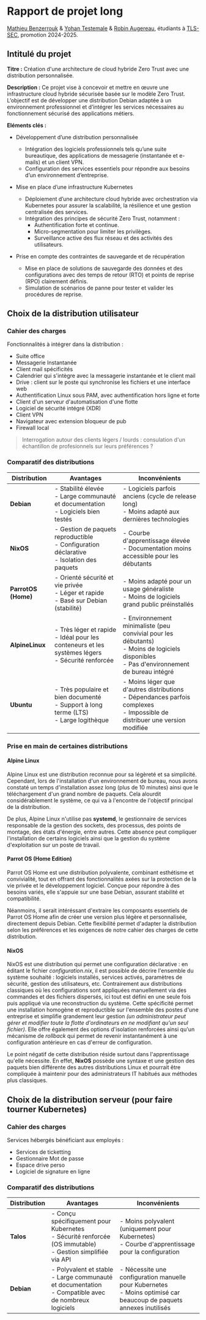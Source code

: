 # Rapport de projet long
[Mathieu Benzerrouk](https://www.linkedin.com/in/mathieu-benzerrouk/) &
[Yohan Testemale](https://www.linkedin.com/in/yohan-testemale/) &
[Robin Augereau](https://www.linkedin.com/in/robin-augereau/),
étudiants à [TLS-SEC](https://tls-sec.github.io/), promotion 2024-2025.

## Intitulé du projet
**Titre :** Création d'une architecture de cloud hybride Zero Trust avec une distribution personnalisée.

**Description :**
Ce projet vise à concevoir et mettre en œuvre une infrastructure cloud hybride sécurisée basée sur le modèle Zero Trust. L’objectif est de développer une distribution Debian adaptée à un environnement professionnel et d’intégrer les services nécessaires au fonctionnement sécurisé des applications métiers.

**Eléments clés :**

* Développement d’une distribution personnalisée
  * Intégration des logiciels professionnels tels qu’une suite bureautique, des applications de messagerie (instantanée et e-mails) et un client VPN.
  * Configuration des services essentiels pour répondre aux besoins d’un environnement d’entreprise.

* Mise en place d’une infrastructure Kubernetes
  * Déploiement d’une architecture cloud hybride avec orchestration via Kubernetes pour assurer la scalabilité, la résilience et une gestion centralisée des services.
  * Intégration des principes de sécurité Zero Trust, notamment :
    * Authentification forte et continue.
    * Micro-segmentation pour limiter les privilèges.
    * Surveillance active des flux réseau et des activités des utilisateurs.

* Prise en compte des contraintes de sauvegarde et de récupération
  * Mise en place de solutions de sauvegarde des données et des configurations avec des temps de retour (RTO) et points de reprise (RPO) clairement définis.
  * Simulation de scénarios de panne pour tester et valider les procédures de reprise.

## Choix de la distribution utilisateur

### Cahier des charges

Fonctionnalités à intégrer dans la distribution :
- Suite office
- Messagerie Instantanée
- Client mail spécificités
- Calendrier qui s'intègre avec la messagerie instantanée et le client mail
- Drive : client sur le poste qui synchronise les fichiers et une interface web
- Authentification Linux sous PAM, avec authentification hors ligne et forte
- Client d'un serveur d'automatisation d'une flotte
- Logiciel de sécurité intégré (XDR)
- Client VPN
- Navigateur avec extension bloqueur de pub
- Firewall local

> Interrogation autour des clients légers / lourds : consulation d'un échantillon de profesionnels sur leurs préférences ?


### Comparatif des distributions
| Distribution         | Avantages                                                                 | Inconvénients                                                                 |
|----------------------|---------------------------------------------------------------------------|-------------------------------------------------------------------------------|
| **Debian**           | - Stabilité élevée <br> - Large communauté et documentation <br> - Logiciels bien testés | - Logiciels parfois anciens (cycle de release long) <br> - Moins adapté aux dernières technologies |
| **NixOS**            | - Gestion de paquets reproductible <br> - Configuration déclarative <br> - Isolation des paquets | - Courbe d'apprentissage élevée <br> - Documentation moins accessible pour les débutants |
| **ParrotOS (Home)**  | - Orienté sécurité et vie privée <br> - Léger et rapide <br> - Basé sur Debian (stabilité) | - Moins adapté pour un usage généraliste <br> - Moins de logiciels grand public préinstallés |
| **AlpineLinux**      | - Très léger et rapide <br> - Idéal pour les conteneurs et les systèmes légers <br> - Sécurité renforcée | - Environnement minimaliste (peu convivial pour les débutants) <br> - Moins de logiciels disponibles <br> - Pas d'environnement de bureau intégré |
| **Ubuntu**           | - Très populaire et bien documenté <br> - Support à long terme (LTS) <br> - Large logithèque | - Moins léger que d'autres distributions <br> - Dépendances parfois complexes <br> - Impossible de distribuer une version modifiée |

### Prise en main de certaines distributions

#### **Alpine Linux**
Alpine Linux est une distribution reconnue pour sa légèreté et sa simplicité.
Cependant, lors de l'installation d'un environnement de bureau, nous avons constaté un temps d'installation assez long (plus de 10 minutes) ainsi que le téléchargement d'un grand nombre de paquets.
Cela alourdit considérablement le système, ce qui va à l'encontre de l'objectif principal de la distribution.

De plus, Alpine Linux n'utilise pas **systemd**, le gestionnaire de services responsable de la gestion des sockets, des processus, des points de montage, des états d'énergie, entre autres.
Cette absence peut compliquer l'installation de certains logiciels ainsi que la gestion du système d'exploitation sur un poste de travail.

#### **Parrot OS (Home Edition)**
Parrot OS Home est une distribution polyvalente, combinant esthétisme et convivialité, tout en offrant des fonctionnalités axées sur la protection de la vie privée et le développement logiciel.
Conçue pour répondre à des besoins variés, elle s'appuie sur une base Debian, assurant stabilité et compatibilité.

Néanmoins, il serait intéréssant d'extraire les composants essentiels de Parrot OS Home afin de créer une version plus légère et personnalisée, directement depuis Debian.
Cette flexibilité permet d'adapter la distribution selon les préférences et les exigences de notre cahier des charges de cette distribution.

#### **NixOS**
NixOS est une distribution qui permet une configuration déclarative : en éditant le fichier *configuration.nix*, il est possible de décrire l'ensemble du système souhaité : logiciels installés, services activés, paramètres de sécurité, gestion des utilisateurs, etc. Contrairement aux distributions classiques où les configurations sont appliquées manuellement via des commandes et des fichiers dispersés, ici tout est défini en une seule fois puis appliqué via une reconstruction du système. Cette spécificité permet une installation homogène et reproductible sur l'ensemble des postes d'une entreprise et simplifie grandement leur gestion *(un administrateur peut gérer et modifier toute la flotte d'ordinateurs en ne modifiant qu'un seul fichier)*. Elle offre également des options d'isolation renforcées ainsi qu'un mécanisme de *rollback* qui permet de revenir instantanément à une configuration antérieure en cas d'erreur de configuration.

Le point négatif de cette distribution réside surtout dans l'apprentissage qu'elle nécessite. En effet, **NixOS** possède une syntaxe et une gestion des paquets bien différente des autres distributions Linux et pourrait être compliquée à maintenir pour des administrateurs IT habitués aux méthodes plus classiques.

## Choix de la distribution serveur (pour faire tourner Kubernetes)

### Cahier des charges

Services hébergés bénéficiant aux employés :
- Services de ticketting
- Gestionnaire Mot de passe
- Espace drive perso
- Logiciel de signature en ligne

### Comparatif des distributions

| Distribution   | Avantages                                                                 | Inconvénients                                                                 |
|----------------|---------------------------------------------------------------------------|-------------------------------------------------------------------------------|
| **Talos**      | - Conçu spécifiquement pour Kubernetes <br> - Sécurité renforcée (OS immutable) <br> - Gestion simplifiée via API | - Moins polyvalent (uniquement pour Kubernetes) <br> - Courbe d'apprentissage pour la configuration |
| **Debian**     | - Polyvalent et stable <br> - Large communauté et documentation <br> - Compatible avec de nombreux logiciels | - Nécessite une configuration manuelle pour Kubernetes <br> - Moins optimisé car beaucoup de paquets annexes inutilisés |
